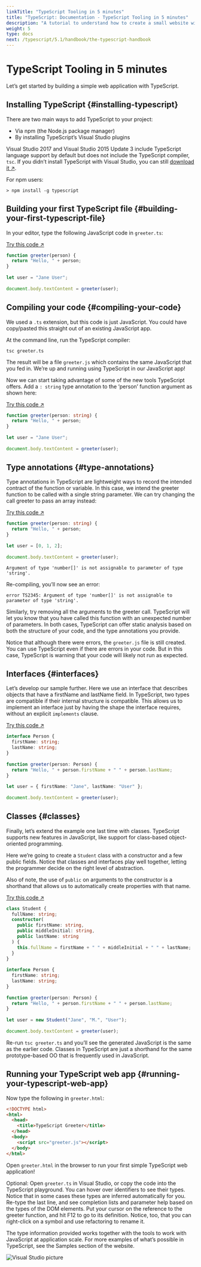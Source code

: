 ```yaml
---
linkTitle: "TypeScript Tooling in 5 minutes"
title: "TypeScript: Documentation - TypeScript Tooling in 5 minutes"
description: "A tutorial to understand how to create a small website with TypeScript"
weight: 5
type: docs
next: /typescript/5.1/handbook/the-typescript-handbook
---
```


# TypeScript Tooling in 5 minutes

Let’s get started by building a simple web application with TypeScript.

## Installing TypeScript {#installing-typescript}

There are two main ways to add TypeScript to your project:

- Via npm (the Node.js package manager)
- By installing TypeScript’s Visual Studio plugins

Visual Studio 2017 and Visual Studio 2015 Update 3 include TypeScript language support by default but does not include the TypeScript compiler, `tsc`.
If you didn’t install TypeScript with Visual Studio, you can still [download it ↗](https://www.typescriptlang.org/download.html).

For npm users:

```shell
> npm install -g typescript
```

## Building your first TypeScript file {#building-your-first-typescript-file}

In your editor, type the following JavaScript code in `greeter.ts`:

[Try this code ↗](https://www.typescriptlang.org/play#code/PTAEAEDsHsEkFsAOAbAlgY1QFwIKQJ4BcoAZgIbIDOApgFAkCuk6Wq0koA5gE7XVbVuACkSDK7AJSgA3rVCheWBtw4AiABLVkyaABpQq0AGpQo7uMgBuWgF9atZP1AMa3UAF4DAKTKRqoAFVXVWtaABNodAZ4akgsADoAI2gw-HiBAA8sAGF2ATiPLl5+QSEXQQlLIA)

```ts
function greeter(person) {
  return "Hello, " + person;
}
 
let user = "Jane User";
 
document.body.textContent = greeter(user);
```

## Compiling your code {#compiling-your-code}

We used a `.ts` extension, but this code is just JavaScript.
You could have copy/pasted this straight out of an existing JavaScript app.

At the command line, run the TypeScript compiler:

```shell
tsc greeter.ts
```

The result will be a file `greeter.js` which contains the same JavaScript that you fed in.
We’re up and running using TypeScript in our JavaScript app!

Now we can start taking advantage of some of the new tools TypeScript offers.
Add a `: string` type annotation to the ‘person’ function argument as shown here:

[Try this code ↗](https://www.typescriptlang.org/play#code/GYVwdgxgLglg9mABAcwE4FN1XagFABxwGcEAuRIqVGMZASkQG8AoRRDKEVJAIgAl0AG0FwANIh6IA1IkKoSYANzMAvs2aCsiEERyIAvBIBSAQzDpEAVV2oey5gBM4EEAFt0YKADoARnAcAnl7YAB5QAMII2J4GKBhYOLg6OHSKQA)

```ts
function greeter(person: string) {
  return "Hello, " + person;
}
 
let user = "Jane User";
 
document.body.textContent = greeter(user);
```

## Type annotations {#type-annotations}

Type annotations in TypeScript are lightweight ways to record the intended contract of the function or variable.
In this case, we intend the greeter function to be called with a single string parameter.
We can try changing the call greeter to pass an array instead:

[Try this code ↗](https://www.typescriptlang.org/play#code/PTAEAEFMCdoe2gZwFygEwGYAsBWAUAGYCuAdgMYAuAlnCaAObSSQUwAUADjIraohdCol6ASlABvPKFBMKRaHQBEACUgAbNXAA0oRaADUoLkloBuPAF88eNS1BFEMUAF5QAbQAMOgIw60AXXM8ABM4MiIAW0gSCgA6ACM4YIBPWNYADwoAYVpWGJcGJhZ2BxgRUyA)

```ts
function greeter(person: string) {
  return "Hello, " + person;
}
 
let user = [0, 1, 2];
 
document.body.textContent = greeter(user);
```

```text {filename="Generated error"}
Argument of type 'number[]' is not assignable to parameter of type 'string'.
```

Re-compiling, you’ll now see an error:

```shell
error TS2345: Argument of type 'number[]' is not assignable to parameter of type 'string'.
```

Similarly, try removing all the arguments to the greeter call.
TypeScript will let you know that you have called this function with an unexpected number of parameters.
In both cases, TypeScript can offer static analysis based on both the structure of your code, and the type annotations you provide.

Notice that although there were errors, the `greeter.js` file is still created.
You can use TypeScript even if there are errors in your code. But in this case, TypeScript is warning that your code will likely not run as expected.

## Interfaces {#interfaces}

Let’s develop our sample further. Here we use an interface that describes objects that have a firstName and lastName field.
In TypeScript, two types are compatible if their internal structure is compatible.
This allows us to implement an interface just by having the shape the interface requires, without an explicit `implements` clause.

[Try this code ↗](https://www.typescriptlang.org/play#code/JYOwLgpgTgZghgYwgAgArQM4HsTIN4BQyyMwUGYAcnALYQBcyFUoA5gNxHIA2cF1dRszacAvgQIwAriARhgOZKygQIkKAAoADphyN05HAEp8XFWClRcAIgASEbtywAaZNeQBqZDsMgAdKTkVLQoXu7uXj7Y-rz8IWIS3GrIUhjQyAC8+CRkcYJuAFJwIBDWrrHB+dYAqmlQ7qKcBAAmWAhSdOB+AEZYzQCefpAAHmAAwjiQ4JlKKmrQGqnQRuxAA)

```ts
interface Person {
  firstName: string;
  lastName: string;
}
 
function greeter(person: Person) {
  return "Hello, " + person.firstName + " " + person.lastName;
}
 
let user = { firstName: "Jane", lastName: "User" };
 
document.body.textContent = greeter(user);
```

## Classes {#classes}

Finally, let’s extend the example one last time with classes.
TypeScript supports new features in JavaScript, like support for class-based object-oriented programming.

Here we’re going to create a `Student` class with a constructor and a few public fields.
Notice that classes and interfaces play well together, letting the programmer decide on the right level of abstraction.

Also of note, the use of `public` on arguments to the constructor is a shorthand that allows us to automatically create properties with that name.

[Try this code ↗](https://www.typescriptlang.org/play#code/MYGwhgzhAEDKAuBXAJgUwHb2gbwFDWgDNEQQA5MAW1QC5oJ4AnAS3QHMBufaYAe3QaNEweL0YAKbgQAOiAEYhmwIs0YMK1OoNZsANFOiyFS6JWbJkIVAEl0zeMzAgtTHfoIz5i5eHVVa9K7s3ACUOAbwABbMEAB0xKQaqNAAvCpq8EnQANTQAET5OabmljZ2Dk5FBQW5vpn+XAQAvrgtuKzwqIyEYMDJAApdEPzhBISqfpqBLOyN0HVJLjOcrbi4xOgizCNsjKionRLSQ-x0g2r8YXgEe0iM6PkAEqikvLqFuccX6PET9dRVD6GE4-BYNVa4KxYRAQLqpaDoVAAdzgSDQmHEeQAUmBEXl3nkALKxfH5ACqsMYeRCXFwyF4wEQ1EwsTkvGQAE9Yp0AB7wADC-E6mHhu32h3EMK6NKAA)

```ts
class Student {
  fullName: string;
  constructor(
    public firstName: string,
    public middleInitial: string,
    public lastName: string
  ) {
    this.fullName = firstName + " " + middleInitial + " " + lastName;
  }
}
 
interface Person {
  firstName: string;
  lastName: string;
}
 
function greeter(person: Person) {
  return "Hello, " + person.firstName + " " + person.lastName;
}
 
let user = new Student("Jane", "M.", "User");
 
document.body.textContent = greeter(user);
```

Re-run `tsc greeter.ts` and you’ll see the generated JavaScript is the same as the earlier code.
Classes in TypeScript are just a shorthand for the same prototype-based OO that is frequently used in JavaScript.

## Running your TypeScript web app {#running-your-typescript-web-app}

Now type the following in `greeter.html`:

```html
<!DOCTYPE html>
<html>
  <head>
    <title>TypeScript Greeter</title>
  </head>
  <body>
    <script src="greeter.js"></script>
  </body>
</html>
```

Open `greeter.html` in the browser to run your first simple TypeScript web application!

Optional: Open `greeter.ts` in Visual Studio, or copy the code into the TypeScript playground.
You can hover over identifiers to see their types.
Notice that in some cases these types are inferred automatically for you.
Re-type the last line, and see completion lists and parameter help based on the types of the DOM elements.
Put your cursor on the reference to the greeter function, and hit F12 to go to its definition.
Notice, too, that you can right-click on a symbol and use refactoring to rename it.

The type information provided works together with the tools to work with JavaScript at application scale.
For more examples of what’s possible in TypeScript, see the Samples section of the website.

![Visual Studio picture](/assets/typescript/5.1/images/docs/greet_person.png)
